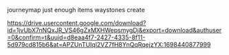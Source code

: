 journeymap
just enough items
waystones
create


https://drive.usercontent.google.com/download?id=1jvUbX7nNQxJR_VS46gZxMXHWepsmygDj&export=download&authuser=0&confirm=t&uuid=d8eaa4f7-2427-4335-8f11-5d979cd815b6&at=APZUnTUIql2VZ7fH8YnQqRqejzYX:1698440877999

